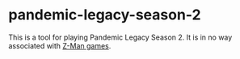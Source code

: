 # pandemic-legacy-season-2

This is a tool for playing Pandemic Legacy Season 2.
It is in no way associated with [Z-Man games](https://www.zmangames.com/ "Z-Man Games Homepage").
